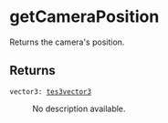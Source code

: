 # getCameraPosition

Returns the camera's position.

## Returns

<dl class="describe">
<dt><code class="descname">vector3: <a href="https://mwse.readthedocs.io/en/latest/lua/type/tes3vector3.html">tes3vector3</a></code></dt>
<dd>

No description available.

</dd>
</dl>
